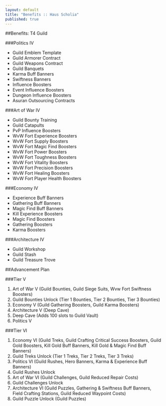```yaml
---
layout: default
title: "Benefits :: Haus Scholia"
published: true
---
```


##Benefits: T4 Guild

###Politics IV
<ul class="square">
<li>Guild Emblem Template</li>
<li>Guild Armorer Contract</li>
<li>Guild Weapons Contract</li>
<li>Guild Banquets</li>
<li>Karma Buff Banners</li>
<li>Swiftness Banners</li>
<li>Influence Boosters</li>
<li>Event Influence Boosters</li>
<li>Dungeon Influence Boosters</li>
<li>Asuran Outsourcing Contracts</li>
</ul>

###Art of War IV
<ul class="square">
<li>Guild Bounty Training</li>
<li>Guild Catapults</li>
<li>PvP Influence Boosters</li>
<li>WvW Fort Experience Boosters</li>
<li>WvW Fort Supply Boosters</li>
<li>WvW Fort Magic Find Boosters</li>
<li>WvW Fort Power Boosters</li>
<li>WvW Fort Toughness Boosters</li>
<li>WvW Fort Vitality Boosters</li>
<li>WvW Fort Precision Boosters</li>
<li>WvW Fort Healing Boosters</li>
<li>WvW Fort Player Health Boosters</li>
</ul>

###Economy IV
<ul class="square">
<li>Experience Buff Banners</li>
<li>Gathering Buff Banners</li>
<li>Magic Find Buff Banners</li>
<li>Kill Experience Boosters</li>
<li>Magic Find Boosters</li>
<li>Gathering Boosters</li>
<li>Karma Boosters</li>
</ul>

###Architecture IV
<ul class="square">
<li>Guild Workshop</li>
<li>Guild Stash</li>
<li>Guild Treasure Trove</li>
</ul>

##Advancement Plan

###Tier V
1. Art of War V (Guild Bounties, Guild Siege Suits, Wvw Fort Swiftness Boosters)
1. Guild Bounties Unlock (Tier 1 Bounties, Tier 2 Bounties, Tier 3 Bounties)
1. Economy V (Guild Gathering Boosters, Guild Karma Boosters)
1. Architecture V (Deep Cave)
1. Deep Cave (Adds 100 slots to Guild Vault)
1. Politics V

###Tier VI
1. Economy VI (Guild Treks, Guild Crafting Critical Success Boosters, Guild Gold Boosters, Kill Gold Buff Banners, Kill Gold & Magic Find Buff Banners)
1. Guild Treks Unlock (Tier 1 Treks, Tier 2 Treks, Tier 3 Treks)
1. Politics VI (Guild Rushes, Hero Banners, Karma & Experience Buff Banners)
1. Guild Rushes Unlock
1. Art of War VI (Guild Challenges, Guild Reduced Repair Costs)
1. Guild Challenges Unlock
1. Architecture VI (Guild Puzzles, Gathering & Swiftness Buff Banners, Field Crafting Stations, Guild Reduced Waypoint Costs)
1. Guild Puzzle Unlock (Guild Puzzles)
